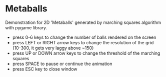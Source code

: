 # Metaballs
Demonstration for 2D 'Metaballs' generated by marching squares algorithm with pygame library.

* press 0-6 keys to change the number of balls rendered on the screen
* press LEFT or RIGHT arrow keys to change the resolution of the grid (10-300, it gets very laggy above ~150)
* press UP or DOWN arrow keys to change the threshold of the marching squares
* press SPACE to pause or continue the animation
* press ESC key to close window
